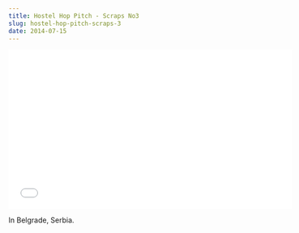 ```yaml
---
title: Hostel Hop Pitch - Scraps No3
slug: hostel-hop-pitch-scraps-3
date: 2014-07-15
---
```


<iframe width="560" height="315" src="//www.youtube.com/embed/-LxUaq8NQLI" frameborder="0" allowfullscreen></iframe>

In Belgrade, Serbia.
